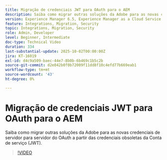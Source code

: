 ```yaml
---
title: Migração de credenciais JWT para OAuth para o AEM
description: Saiba como migrar outras soluções da Adobe para as novas credenciais de servidor para servidor do OAuth.
version: Experience Manager 6.5, Experience Manager as a Cloud Service
feature: Integrations, Migration, Security
topic: Integrations, Migration, Security
role: Admin, Developer
level: Beginner, Intermediate
doc-type: Technical Video
duration: 334
last-substantial-update: 2025-10-02T00:00:00Z
jira: KT-16019
exl-id: d4c9a509-baec-44e7-8b0b-6b469c1b5c2b
source-git-commit: d2e042b0f0b72009f11dd8f10c4efd77b669eab1
workflow-type: tm+mt
source-wordcount: '43'
ht-degree: 0%

---
```


# Migração de credenciais JWT para OAuth para o AEM

Saiba como migrar outras soluções da Adobe para as novas credenciais de servidor para servidor do OAuth a partir das credenciais obsoletas da Conta de serviço (JWT).

>[!VIDEO](https://video.tv.adobe.com/v/3449243/?learn=on&captions=por_br)
